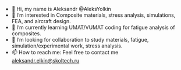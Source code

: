 - 👋 Hi, my name is Aleksandr @AleksYolkin
- 👀 I’m interested in Composite materials, stress analysis, simulations, FEA, and aircraft design.
- 🌱 I’m currently learning UMAT/VUMAT coding for fatigue analysis of composites.
- 💞️ I’m looking for collaboration to study materials, fatigue, simulation/experimental work, stress analysis.
- 📫 How to reach me:  Feel free to contact me aleksandr.elkin@skoltech.ru

<!---
AleksYolkin/AleksYolkin is a ✨ special ✨ repository because its `README.md` (this file) appears on your GitHub profile.
You can click the Preview link to take a look at your changes.
--->

